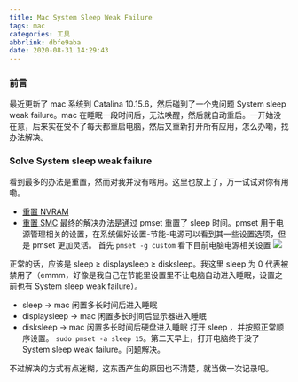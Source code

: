 ```yaml
---
title: Mac System Sleep Weak Failure
tags: mac
categories: 工具
abbrlink: dbfe9aba
date: 2020-08-31 14:29:43
---
```

### 前言
最近更新了 mac 系统到 Catalina 10.15.6，然后碰到了一个鬼问题 System sleep weak failure。mac 在睡眠一段时间后，无法唤醒，然后就自动重启。一开始没在意，后来实在受不了每天都重启电脑，然后又重新打开所有应用，怎么办嘞，找办法解决。
<!--more-->

### Solve System sleep weak failure
看到最多的办法是重置，然而对我并没有啥用。这里也放上了，万一试试对你有用嘞。

- [重置 NVRAM](https://support.apple.com/zh-cn/HT204063)
- [重置 SMC](http://support.apple.com/zh-cn/HT201295)
最终的解决办法是通过 pmset 重置了 sleep 时间。pmset 用于电源管理相关的设置，在系统偏好设置-节能-电源可以看到其一些设置选项，但是 pmset 更加灵活。
首先 `pmset -g custom` 看下目前电脑电源相关设置
![](https://tva1.sinaimg.cn/large/007S8ZIlly1giay085zyhj30s411maeu.jpg)

正常的话，应该是 sleep ≥ displaysleep ≥ disksleep。我这里 sleep 为 0 代表被禁用了（emmm，好像是我自己在节能里设置里不让电脑自动进入睡眠，设置之前也有 System sleep weak failure）。

- sleep -> mac 闲置多长时间后进入睡眠
- displaysleep -> mac 闲置多长时间后显示器进入睡眠
- disksleep -> mac 闲置多长时间后硬盘进入睡眠
打开 sleep ，并按照正常顺序设置。 `sudo pmset -a sleep 15`。第二天早上，打开电脑终于没了 System sleep weak failure。问题解决。

不过解决的方式有点迷糊，这东西产生的原因也不清楚，就当做一次记录吧。


